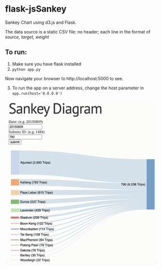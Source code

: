# flask-jsSankey
Sankey Chart using d3.js and Flask.

The data source is a static CSV file: no header; each line in the format of _source, target, weight_

## To run:

1. Make sure you have flask installed
2. `python app.py`

Now navigate your browser to http://localhost:5000 to see.

3. To run the app on a server address, change the host parameter in `app.run(host='0.0.0.0')`

![sankey](sankey.png)